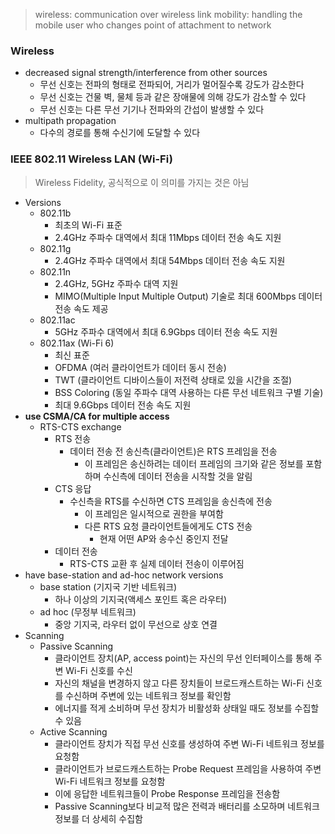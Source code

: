 >wireless: communication over wireless link
>mobility: handling the mobile user who changes point of attachment to network
### Wireless
- decreased signal strength/interference from other sources
	- 무선 신호는 전파의 형태로 전파되어, 거리가 멀어질수록 강도가 감소한다
	- 무선 신호는 건물 벽, 물체 등과 같은 장애물에 의해 강도가 감소할 수 있다
	- 무선 신호는 다른 무선 기기나 전파와의 간섭이 발생할 수 있다
- multipath propagation
	- 다수의 경로를 통해 수신기에 도달할 수 있다
### IEEE 802.11 Wireless LAN (Wi-Fi)
>Wireless Fidelity, 공식적으로 이 의미를 가지는 것은 아님
- Versions
	- 802.11b
		- 최초의 Wi-Fi 표준
		- 2.4GHz 주파수 대역에서 최대 11Mbps 데이터 전송 속도 지원
	- 802.11g
		- 2.4GHz 주파수 대역에서 최대 54Mbps 데이터 전송 속도 지원
	- 802.11n
		- 2.4GHz, 5GHz 주파수 대역 지원
		- MIMO(Multiple Input Multiple Output) 기술로 최대 600Mbps 데이터 전송 속도 제공
	- 802.11ac
		- 5GHz 주파수 대역에서 최대 6.9Gbps 데이터 전송 속도 지원
	- 802.11ax (Wi-Fi 6)
		- 최신 표준
		- OFDMA (여러 클라이언트가 데이터 동시 전송)
		- TWT (클라이언트 디바이스들이 저전력 상태로 있을 시간을 조절)
		- BSS Coloring (동일 주파수 대역 사용하는 다른 무선 네트워크 구별 기술)
		- 최대 9.6Gbps 데이터 전송 속도 지원
- **use CSMA/CA for multiple access**
	- RTS-CTS exchange
		- RTS 전송
			- 데이터 전송 전 송신측(클라이언트)은 RTS 프레임을 전송
				- 이 프레임은 송신하려는 데이터 프레임의 크기와 같은 정보를 포함하며 수신측에 데이터 전송을 시작할 것을 알림
		- CTS 응답
			- 수신측을 RTS를 수신하면 CTS 프레임을 송신측에 전송
				- 이 프레임은 일시적으로 권한을 부여함
				- 다른 RTS 요청 클라이언트들에게도 CTS 전송
					- 현재 어떤 AP와 송수신 중인지 전달
		- 데이터 전송
			- RTS-CTS 교환 후 실제 데이터 전송이 이루어짐
- have base-station and ad-hoc network versions
	- base station (기지국 기반 네트워크)
		- 하나 이상의 기지국(액세스 포인트 혹은 라우터)
	- ad hoc (무정부 네트워크)
		- 중앙 기지국, 라우터 없이 무선으로 상호 연결
- Scanning
	- Passive Scanning
		- 클라이언트 장치(AP, access point)는 자신의 무선 인터페이스를 통해 주변 Wi-Fi 신호를 수신
		- 자신의 채널을 변경하지 않고 다른 장치들이 브로드캐스트하는 Wi-Fi 신호를 수신하며 주변에 있는 네트워크 정보를 확인함
		- 에너지를 적게 소비하며 무선 장치가 비활성화 상태일 때도 정보를 수집할 수 있음
	- Active Scanning
		- 클라이언트 장치가 직접 무선 신호를 생성하여 주변 Wi-Fi 네트워크 정보를 요청함
		- 클라이언트가 브로드캐스트하는 Probe Request 프레임을 사용하여 주변 Wi-Fi 네트워크 정보를 요청함
		- 이에 응답한 네트워크들이 Probe Response 프레임을 전송함
		- Passive Scanning보다 비교적 많은 전력과 배터리를 소모하며 네트워크 정보를 더 상세히 수집함